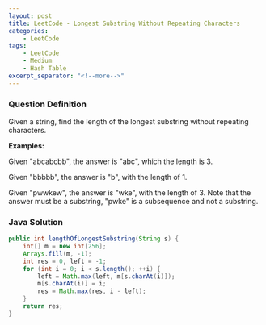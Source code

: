 ```yaml
---
layout: post
title: LeetCode - Longest Substring Without Repeating Characters
categories:
    - LeetCode
tags:
    - LeetCode
    - Medium
    - Hash Table
excerpt_separator: "<!--more-->"
---
```


### Question Definition
Given a string, find the length of the longest substring without repeating characters.
<!--more-->

**Examples:**

Given "abcabcbb", the answer is "abc", which the length is 3.

Given "bbbbb", the answer is "b", with the length of 1.

Given "pwwkew", the answer is "wke", with the length of 3. Note that the answer must be a substring, "pwke" is a subsequence and not a substring.
### Java Solution
```java
public int lengthOfLongestSubstring(String s) {
    int[] m = new int[256];
    Arrays.fill(m, -1);
    int res = 0, left = -1;
    for (int i = 0; i < s.length(); ++i) {
        left = Math.max(left, m[s.charAt(i)]);
        m[s.charAt(i)] = i;
        res = Math.max(res, i - left);
    }
    return res;
}
```